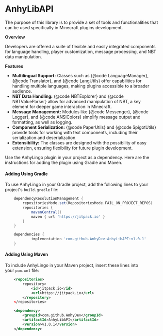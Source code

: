 # AnhyLibAPI
The purpose of this library is to provide a set of tools and functionalities that can be used specifically in Minecraft plugins development.

**Overview**

Developers are offered a suite of flexible and easily integrated components for language handling, player customization, message processing, and NBT data manipulation.

**Features**

*   **Multilingual Support:** Classes such as {@code LanguageManager}, {@code Translator}, and {@code LangUtils} offer capabilities for handling multiple languages, making plugins accessible to a broader audience.
*   **NBT Data Handling:** {@code NBTExplorer} and {@code NBTValueParser} allow for advanced manipulation of NBT, a key element for deeper game interaction in Minecraft.
*   **Message Management:** Modules like {@code Messenger}, {@code Logger}, and {@code ANSIColors} simplify message output and formatting, as well as logging.
*   **Component Serialization:** {@code PaperUtils} and {@code SpigotUtils} provide tools for working with text components, including their serialization and deserialization.
*   **Extensibility:** The classes are designed with the possibility of easy extension, ensuring flexibility for future plugin development.


Use the AnhyLingo plugin in your project as a dependency. Here are the instructions for adding the plugin using Gradle and Maven.

#### Adding Using Gradle

To use AnhyLingo in your Gradle project, add the following lines to your project's `build.gradle` file:


```groovy
	dependencyResolutionManagement {
		repositoriesMode.set(RepositoriesMode.FAIL_ON_PROJECT_REPOS)
		repositories {
			mavenCentral()
			maven { url 'https://jitpack.io' }
		}
	}
```

```groovy
	dependencies {
	        implementation 'com.github.AnhyDev:AnhyLibAPI:v1.0.1'
	}
```

#### Adding Using Maven

To include AnhyLingo in your Maven project, insert these lines into your `pom.xml` file:

```xml
    <repositories>
        repository>
            <id>jitpack.io</id>
            <url>https://jitpack.io</url>
        </repository>
    </repositories>
```

```xml
	<dependency>
	    <groupId>com.github.AnhyDev</groupId>
	    <artifactId>AnhyLibAPI</artifactId>
	    <version>v1.0.1</version>
	</dependency>
```


